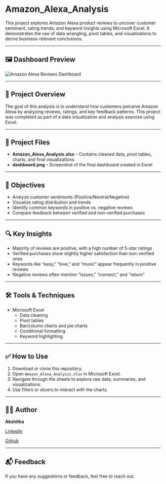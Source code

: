 # Amazon_Alexa_Analysis

This project explores Amazon Alexa product reviews to uncover customer sentiment, rating trends, and keyword insights using Microsoft Excel. It demonstrates the use of data wrangling, pivot tables, and visualizations to derive business-relevant conclusions.

---

## 🖼️ Dashboard Preview

![Amazon Alexa Reviews Dashboard](https://github.com/user-attachments/assets/0bfdb914-1dea-48d1-a0ea-f645e03ced45)

---

## 📝 Project Overview

The goal of this analysis is to understand how customers perceive Amazon Alexa by analyzing reviews, ratings, and key feedback patterns. This project was completed as part of a data visualization and analysis exercise using Excel.

---

## 📁 Project Files

- **Amazon_Alexa_Analysis.xlsx** – Contains cleaned data, pivot tables, charts, and final visualizations
- **dashboard.png** – Screenshot of the final dashboard created in Excel

---

## 🎯 Objectives

- Analyze customer sentiments (Positive/Neutral/Negative)
- Visualize rating distribution and trends
- Identify common keywords in positive vs. negative reviews
- Compare feedback between verified and non-verified purchases

---

## 🔍 Key Insights

- Majority of reviews are positive, with a high number of 5-star ratings
- Verified purchases show slightly higher satisfaction than non-verified ones
- Keywords like “easy,” “love,” and “music” appear frequently in positive reviews
- Negative reviews often mention “issues,” “connect,” and “return”

---

## 🛠️ Tools & Techniques

- Microsoft Excel
  - Data cleaning
  - Pivot tables
  - Bar/column charts and pie charts
  - Conditional formatting
  - Keyword highlighting

---

## ✅ How to Use

1. Download or clone this repository.
2. Open `Amazon_Alexa_Analysis.xlsx` in Microsoft Excel.
3. Navigate through the sheets to explore raw data, summaries, and visualizations.
4. Use filters or slicers to interact with the charts.

---

## 🙋‍♀️ Author

**Akshitha**  
 
[LinkedIn](https://www.linkedin.com/in/akshitha-thatla/) 

[Github](https://github.com/Akshitha-git06)

---

## 📬 Feedback

If you have any suggestions or feedback, feel free to reach out.
